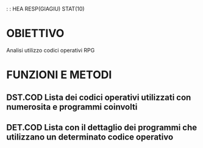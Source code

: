  :  : HEA RESP(GIAGIU) STAT(10)
# OBIETTIVO
Analisi utilizzo codici operativi RPG

# FUNZIONI E METODI
## DST.COD Lista dei codici operativi utilizzati con numerosita e programmi coinvolti
## DET.COD Lista con il dettaglio dei programmi che utilizzano un determinato codice operativo

